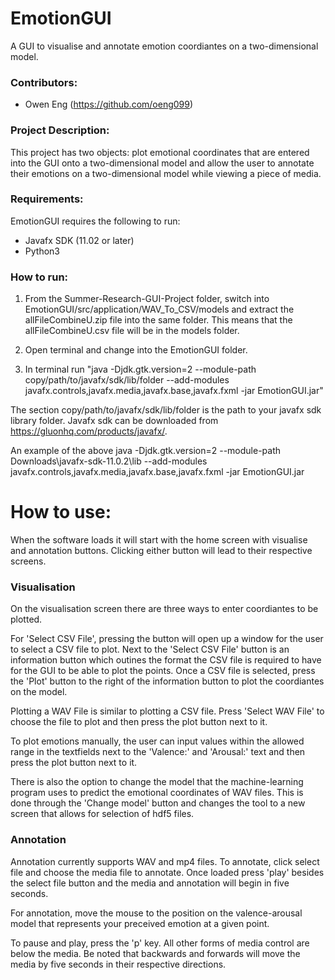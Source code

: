 # EmotionGUI

A GUI to visualise and annotate emotion coordiantes on a two-dimensional model.

### Contributors:

- Owen Eng (https://github.com/oeng099)

### Project Description:

This project has two objects: plot emotional coordinates that are entered into the GUI onto a two-dimensional model and allow the user to annotate their emotions on a two-dimensional model while viewing a piece of media. 


### Requirements:

EmotionGUI requires the following to run:

- Javafx SDK (11.02 or later)
- Python3

### How to run:

1. From the Summer-Research-GUI-Project folder, switch into EmotionGUI/src/application/WAV_To_CSV/models and extract the allFileCombineU.zip file into the same folder. This means that the allFileCombineU.csv file will be in the models folder.

2. Open terminal and change into the EmotionGUI folder.

3. In terminal run "java -Djdk.gtk.version=2 --module-path copy/path/to/javafx/sdk/lib/folder --add-modules javafx.controls,javafx.media,javafx.base,javafx.fxml -jar EmotionGUI.jar"

The section copy/path/to/javafx/sdk/lib/folder is the path to your javafx sdk library folder. Javafx sdk can be downloaded from https://gluonhq.com/products/javafx/.

An example of the above java -Djdk.gtk.version=2 --module-path Downloads\javafx-sdk-11.0.2\lib --add-modules javafx.controls,javafx.media,javafx.base,javafx.fxml  -jar EmotionGUI.jar


# How to use:

When the software loads it will start with the home screen with visualise and annotation buttons. Clicking either button will lead to their respective screens.


### Visualisation

On the visualisation screen there are three ways to enter coordiantes to be plotted.

For 'Select CSV File', pressing the button will open up a window for the user to select a CSV file to plot. Next to the 'Select CSV File' button is an information button which outines the format the CSV file is required to have for the GUI to be able to plot the points. Once a CSV file is selected, press the 'Plot' button to the right of the information button to plot the coordiantes on the model.

Plotting a WAV File is similar to plotting a CSV file. Press 'Select WAV File' to choose the file to plot and then press the plot button next to it. 

To plot emotions manually, the user can input values within the allowed range in the textfields next to the 'Valence:' and 'Arousal:' text and then press the plot button next to it. 

There is also the option to change the model that the machine-learning program uses to predict the emotional coordinates of WAV files. This is done through the 'Change model' button and changes the tool to a new screen that allows for selection of hdf5 files.

### Annotation

Annotation currently supports WAV and mp4 files. To annotate, click select file and choose the media file to annotate. Once loaded press 'play' besides the select file button and the media and annotation will begin in five seconds.

For annotation, move the mouse to the position on the valence-arousal model that represents your preceived emotion at a given point. 

To pause and play, press the 'p' key. All other forms of media control are below the media. Be noted that backwards and forwards will move the media by five seconds in their respective directions.